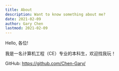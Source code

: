 ```yaml
---
title: About
description: Want to know something about me?
date: 2021-02-09
author: Gary Chen
lastmod: 2021-02-09
---
```


Hello, 各位!

我是一名计算机工程（CE）专业的本科生，欢迎找我玩！

GitHub: https://github.com/Chen-Gary/
